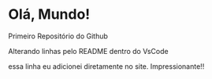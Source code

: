 # Olá, Mundo!
 Primeiro Repositório do Github

 Alterando linhas pelo README dentro do VsCode

 essa linha eu adicionei diretamente no site. Impressionante!!
